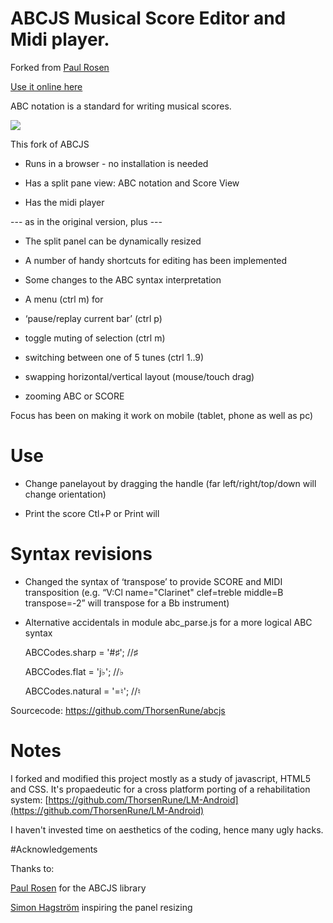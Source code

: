 
# ABCJS Musical Score Editor and Midi player.

Forked from [Paul Rosen](https://github.com/paulrosen/abcjs)

[Use it online here](https://thorsenrune.github.io/abcjs/app/ABCeditor_190516.html)


ABC notation is a standard for writing musical scores.

![](https://lh5.googleusercontent.com/D55bT9E7XtPPDWCbpt7OHWXHeTfTxxe41ZMePCyHvncXomTRehEQ4ggk5JuylieTWGig3tvTzF88gKQDoHAUd-K7qTRi_Jp5Az3Nkpq3YHrHkm7dY9CwnXFCARIMmVHePzFtb2GL)

This fork of ABCJS

*  Runs in a browser - no installation is needed

*  Has a split pane view: ABC notation and Score View

*  Has the midi player

--- as in the original version, plus ---

*  The split panel can be dynamically resized

*  A number of handy shortcuts for editing has been implemented

*  Some changes to the ABC syntax interpretation

* A menu (ctrl m) for

-  ‘pause/replay current bar’ (ctrl p)

-  toggle muting of selection (ctrl m)

-  switching between one of 5 tunes (ctrl 1..9)

-  swapping horizontal/vertical layout (mouse/touch drag)

-  zooming ABC or SCORE

  

Focus has been on making it work on mobile (tablet, phone as well as pc)

  

# Use

* Change panelayout by dragging the handle (far left/right/top/down will change orientation)

* Print the score Ctl+P or Print will

#

# Syntax revisions

* Changed the syntax of ‘transpose’ to provide SCORE and MIDI transposition (e.g. “V:Cl name="Clarinet" clef=treble middle=B transpose=-2” will transpose for a Bb instrument)

* Alternative accidentals in module abc_parse.js for a more logical ABC syntax

 

    ABCCodes.sharp  =  '#♯';  //♯

	ABCCodes.flat =  'j♭';  //♭

	ABCCodes.natural  =  '=♮';  //♮


Sourcecode: https://github.com/ThorsenRune/abcjs
  
  

# Notes

I forked and modified this project mostly as a study of javascript, HTML5 and CSS. It's propaedeutic for a cross platform porting of a rehabilitation system: [https://github.com/ThorsenRune/LM-Android](https://github.com/ThorsenRune/LM-Android)

  

I haven't invested time on aesthetics of the coding, hence many ugly hacks.

#Acknowledgements

Thanks to:

[Paul Rosen](https://github.com/paulrosen/abcjs)  for the ABCJS library

[Simon Hagström](https://github.com/shagstrom/split-pane) inspiring the panel resizing
